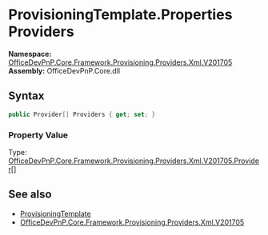 # ProvisioningTemplate.Properties Providers
  

**Namespace:** [OfficeDevPnP.Core.Framework.Provisioning.Providers.Xml.V201705](OfficeDevPnP.Core.Framework.Provisioning.Providers.Xml.V201705.md)  
**Assembly:** OfficeDevPnP.Core.dll  
## Syntax
```C#
public Provider[] Providers { get; set; }
```

### Property Value
Type: [OfficeDevPnP.Core.Framework.Provisioning.Providers.Xml.V201705.Provider[]](OfficeDevPnP.Core.Framework.Provisioning.Providers.Xml.V201705.Provider.md)  

## See also
- [ProvisioningTemplate](OfficeDevPnP.Core.Framework.Provisioning.Providers.Xml.V201705.ProvisioningTemplate.md) 
- [OfficeDevPnP.Core.Framework.Provisioning.Providers.Xml.V201705](OfficeDevPnP.Core.Framework.Provisioning.Providers.Xml.V201705.md) 
